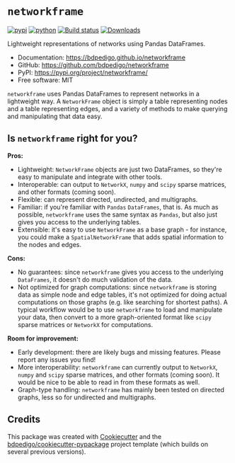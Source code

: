 # `networkframe`

[![pypi](https://img.shields.io/pypi/v/networkframe.svg)](https://pypi.org/project/networkframe/)
[![python](https://img.shields.io/pypi/pyversions/networkframe.svg)](https://pypi.org/project/networkframe/)
[![Build status](https://github.com/bdpedigo/networkframe/actions/workflows/report.yml/badge.svg)](https://github.com/bdpedigo/networkframe/actions/workflows/report.yml)
[![Downloads](https://static.pepy.tech/badge/networkframe)](https://pepy.tech/project/networkframe)

Lightweight representations of networks using Pandas DataFrames.

- Documentation: <https://bdpedigo.github.io/networkframe>
- GitHub: <https://github.com/bdpedigo/networkframe>
- PyPI: <https://pypi.org/project/networkframe/>
- Free software: MIT

`networkframe` uses Pandas DataFrames to represent networks in a lightweight way.
A `NetworkFrame` object is simply a table representing nodes and a table representing
edges, and a variety of methods to make querying and manipulating that data easy.

## Is `networkframe` right for you?

**Pros:**

- Lightweight: `NetworkFrame` objects are just two DataFrames, so they're easy to manipulate and integrate with other tools.
- Interoperable: can output to `NetworkX`, `numpy` and `scipy` sparse matrices, and other formats (coming soon).
- Flexible: can represent directed, undirected, and multigraphs.
- Familiar: if you're familiar with `Pandas` `DataFrames`, that is. As much as possible, `networkframe` uses the same syntax as `Pandas`, but also just gives you access to the underlying tables.
- Extensible: it's easy to use `NetworkFrame` as a base graph - for instance, you could make a `SpatialNetworkFrame` that adds spatial information to the nodes and edges.

**Cons:**

- No guarantees: since `networkframe` gives you access to the underlying `DataFrames`, it doesn't do much validation of the data.
- Not optimized for graph computations: since `networkframe` is storing data as simple node and edge tables, it's not optimized for doing actual computations on those graphs (e.g. like searching for shortest paths). A typical workflow would be to use `networkframe` to load and manipulate your data, then convert to a more graph-oriented format like `scipy` sparse matrices or `NetworkX` for computations.

**Room for improvement:**

- Early development: there are likely bugs and missing features. Please report any issues you find!
- More interoperability: `networkframe` can currently output to `NetworkX`, `numpy` and `scipy` sparse matrices, and other formats (coming soon). It would be nice to be able to read in from these formats as well.
- Graph-type handling: `networkframe` has mainly been tested on directed graphs, less so for undirected and multigraphs.

## Credits

This package was created with [Cookiecutter](https://github.com/audreyr/cookiecutter) and the [bdpedigo/cookiecutter-pypackage](https://github.com/bdpedigo/cookiecutter-pypackage) project template (which builds on several previous versions).

